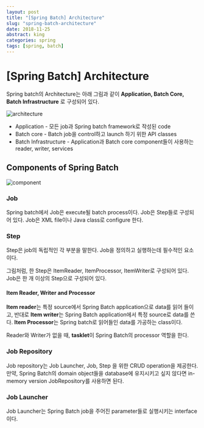 ```yaml
---
layout: post
title: "[Spring Batch] Architecture"
slug: "spring-batch-architecture"
date: 2018-11-25
abstract: king
categories: spring
tags: [spring, batch]
---
```


# [Spring Batch] Architecture

Spring batch의 Architecture는 아래 그림과 같이 **Application, Batch Core, Batch Infrastructure** 로 구성되어 있다.

![architecture](https://www.tutorialspoint.com/spring_batch/images/architecture.jpg)

- Application - 모든 job과 Spring batch framework로 작성된 code
- Batch core - Batch job을 control하고 launch 하기 위한 API classes
- Batch Infrastructure - Application과 Batch core component들이 사용하는 reader, writer, services



## Components of Spring Batch

![component](https://www.tutorialspoint.com/spring_batch/images/components.jpg)



### Job

Spring batch에서 Job은 execute될 batch process이다. Job은 Step들로 구성되어 있다. Job은 XML file이나 Java class로 configure 한다.



### Step

Step은 job의 독립적인 각 부분을 말한다. Job을 정의하고 실행하는데 필수적인 요소이다. 

그림처럼, 한 Step은 ItemReader, ItemProcessor, ItemWriter로 구성되어 있다. Job은 한 개 이상의 Step으로 구성되어 있다.

#### Item Reader, Writer and Processor

**Item reader**는 특정 source에서 Spring Batch application으로 data를 읽어 들이고, 반대로 **Item writer**는 Spring Batch application에서 특정 source로 data를 쓴다. **Item Processor**는 Spring batch로 읽어들인 data를 가공하는 class이다.

Reader와 Writer가 없을 때, **tasklet**이 Spring Batch의 processor 역할을 한다. 



### Job Repository

Job repository는 Job Launcher, Job, Step 을 위한 CRUD operation을 제공한다. 만약, Spring Batch의 domain object들을 database에 유지시키고 싶지 않다면 in-memory version JobRepository를 사용하면 된다.

 

### Job Launcher

Job Launcher는 Spring Batch job을 주어진 parameter들로 실행시키는 interface이다.

